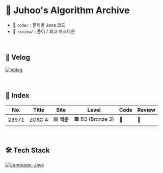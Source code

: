 # 🧠 Juhoo's Algorithm Archive

- 📂 `code/` : 문제별 Java 코드
- 📂 `review/` : 풀이 / 회고 마크다운

</br>

## 📎 Velog
[![Velog](https://img.shields.io/badge/Velog-Bluewave-20c997?style=for-the-badge&logo=velog&logoColor=white)](https://velog.io/@bluemango0312/posts)

</br>

## 🧾 Index

| No.   | Title   | Site  | Level              | Code | Review |
|-------|---------|--------|---------------------|------|--------|
| 23971 | ZOAC 4  | 🟥 백준 | 🟫 B3 (Bronze 3)     | [📄](./code/B_B3_23971_ZOAC.java) | [📝](./review/B_B3_23971_ZOAC.md) |

</br>

## 🛠 Tech Stack

[![Language: Java](https://img.shields.io/badge/Language-Java-007396?style=for-the-badge&logo=openjdk&logoColor=white)](https://www.java.com/)